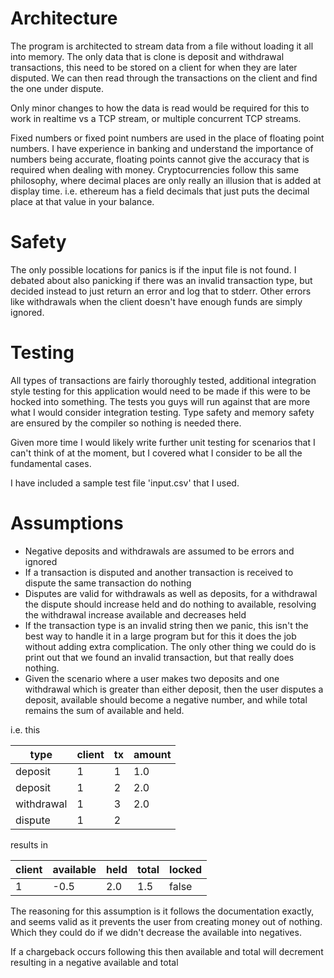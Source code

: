# Architecture

The program is architected to stream data from a file without loading it all into memory. The only data that is clone is
deposit and withdrawal transactions, this need to be stored on a client for when they are later disputed. We can then read
through the transactions on the client and find the one under dispute.

Only minor changes to how the data is read would be required for this to work in realtime vs a TCP stream, or multiple
concurrent TCP streams.

Fixed numbers or fixed point numbers are used in the place of floating point numbers. I have experience in banking and 
understand the importance of numbers being accurate, floating points cannot give the accuracy that is required when 
dealing with money. Cryptocurrencies follow this same philosophy, where decimal places are only really an illusion that
is added at display time. i.e. ethereum has a field decimals that just puts the decimal place at that value in your balance.

# Safety

The only possible locations for panics is if the input file is not found. I debated about also panicking if there was
an invalid transaction type, but decided instead to just return an error and log that to stderr. Other errors like withdrawals
when the client doesn't have enough funds are simply ignored.

# Testing

All types of transactions are fairly thoroughly tested, additional integration style testing for this application would
need to be made if this were to be hocked into something. The tests you guys will run against that are more what I would 
consider integration testing. Type safety and memory safety are ensured by the compiler so nothing is needed there.

Given more time I would likely write further unit testing for scenarios that I can't think of at the moment, but I 
covered what I consider to be all the fundamental cases.

I have included a sample test file 'input.csv' that I used. 

# Assumptions

- Negative deposits and withdrawals are assumed to be errors and ignored
- If a transaction is disputed and another transaction is received to dispute the same transaction do nothing
- Disputes are valid for withdrawals as well as deposits, for a withdrawal the dispute should increase held
and do nothing to available, resolving the withdrawal increase available and decreases held
- If the transaction type is an invalid string then we panic, this isn't the best way to handle it in a large program
but for this it does the job without adding extra complication. The only other thing we could do is print out that we found
an invalid transaction, but that really does nothing.
- Given the scenario where a user makes two deposits and one withdrawal which is greater than either deposit,
then the user disputes a deposit, available should become a negative number, and while total remains the sum
of available and held.

i.e. this 

| type       | client | tx  | amount |
|------------|--------|-----|--------|
| deposit    | 1      | 1   | 1.0    |
| deposit    | 1      | 2   | 2.0    |
| withdrawal | 1      | 3   | 2.0    |
| dispute    | 1      | 2   |        |

results in

| client | available | held | total | locked |
|--------|-----------|------|-------|--------|
| 1      | -0.5      | 2.0  | 1.5   | false  |

The reasoning for this assumption is it follows the documentation exactly, and seems valid as it prevents the
user from creating money out of nothing. Which they could do if we didn't decrease the available into negatives.

If a chargeback occurs following this then available and total will decrement resulting in a negative available and total